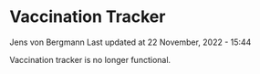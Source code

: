 Vaccination Tracker
================
Jens von Bergmann
Last updated at 22 November, 2022 - 15:44

Vaccination tracker is no longer functional.

